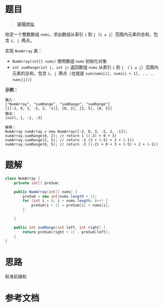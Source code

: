 # 题目

> [链接地址](https://leetcode-cn.com/problems/range-sum-query-immutable/)
>

给定一个整数数组  `nums`，求出数组从索引 `i` 到 `j`（`i ≤ j`）范围内元素的总和，包含 `i`、`j `两点。

实现 `NumArray` 类：

* `NumArray(int[] nums)` 使用数组 `nums` 初始化对象
* `int sumRange(int i, int j)` 返回数组 `nums` 从索引 `i` 到 `j` *（* `i ≤ j`）范围内元素的总和，包含 `i`、`j `两点（也就是 `sum(nums[i], nums[i + 1], ... , nums[j])`）

**示例：**

```
输入：
["NumArray", "sumRange", "sumRange", "sumRange"]
[[[-2, 0, 3, -5, 2, -1]], [0, 2], [2, 5], [0, 5]]
输出：
[null, 1, -1, -3]

解释：
NumArray numArray = new NumArray([-2, 0, 3, -5, 2, -1]);
numArray.sumRange(0, 2); // return 1 ((-2) + 0 + 3)
numArray.sumRange(2, 5); // return -1 (3 + (-5) + 2 + (-1)) 
numArray.sumRange(0, 5); // return -3 ((-2) + 0 + 3 + (-5) + 2 + (-1))
```

# 题解

```java
class NumArray {
    private int[] preSum;

    public NumArray(int[] nums) {
        preSum = new int[nums.length + 1];
        for (int i = 0; i < nums.length; i++) {
            preSum[i + 1] = preSum[i] + nums[i];
        }

    }

    public int sumRange(int left, int right) {
        return preSum[right + 1] - preSum[left];
    }
}
```

# 思路

标准前缀和

# 参考文档